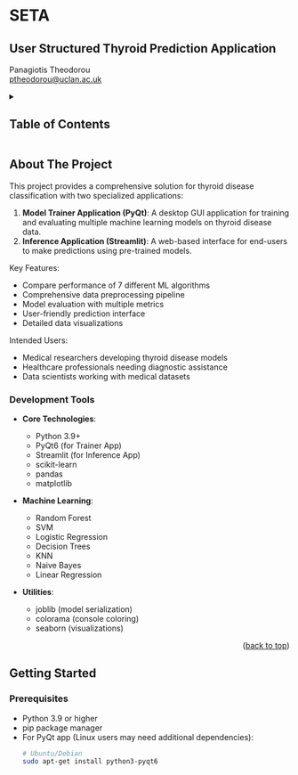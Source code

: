 # SETA

## User Structured Thyroid Prediction Application

Panagiotis Theodorou  
<a href="mailto:your.email@example.com">ptheodorou@uclan.ac.uk</a>

<!-- TABLE OF CONTENTS -->
<details>
  <summary><h2>Table of Contents</h2></summary>
  <ol>
    <li>
      <a href="#about-the-project">About The Project</a>
      <ul>
        <li><a href="#components">System Components</a></li>
        <li><a href="#tools">Development Tools</a></li>
      </ul>
    </li>
    <li>
      <a href="#getting-started">Getting Started</a>
      <ul>
        <li><a href="#prerequisites">Prerequisites</a></li>
        <li><a href="#installation">Installation</a></li>
      </ul>
    </li>
    <li>
      <a href="#usage">Usage</a>
      <ul>
        <li><a href="#trainer-app">Model Trainer (PyQt)</a></li>
        <li><a href="#inference-app">Inference App (Streamlit)</a></li>
      </ul>
    </li>
    <li><a href="#structure">Project Structure</a></li>
    <li><a href="#contact">Contact</a></li>
    <li><a href="#acknowledgments">Acknowledgments</a></li>
  </ol>
</details>

## About The Project

This project provides a comprehensive solution for thyroid disease classification with two specialized applications:

1. **Model Trainer Application (PyQt)**: A desktop GUI application for training and evaluating multiple machine learning models on thyroid disease data.
2. **Inference Application (Streamlit)**: A web-based interface for end-users to make predictions using pre-trained models.

Key Features:
- Compare performance of 7 different ML algorithms
- Comprehensive data preprocessing pipeline
- Model evaluation with multiple metrics
- User-friendly prediction interface
- Detailed data visualizations

Intended Users:
- Medical researchers developing thyroid disease models
- Healthcare professionals needing diagnostic assistance
- Data scientists working with medical datasets


### Development Tools

* **Core Technologies**:
  - Python 3.9+
  - PyQt6 (for Trainer App)
  - Streamlit (for Inference App)
  - scikit-learn
  - pandas
  - matplotlib

* **Machine Learning**:
  - Random Forest
  - SVM
  - Logistic Regression
  - Decision Trees
  - KNN
  - Naive Bayes
  - Linear Regression

* **Utilities**:
  - joblib (model serialization)
  - colorama (console coloring)
  - seaborn (visualizations)

<p align="right">(<a href="#readme-top">back to top</a>)</p>

## Getting Started

### Prerequisites

- Python 3.9 or higher
- pip package manager
- For PyQt app (Linux users may need additional dependencies):
  ```sh
  # Ubuntu/Debian
  sudo apt-get install python3-pyqt6